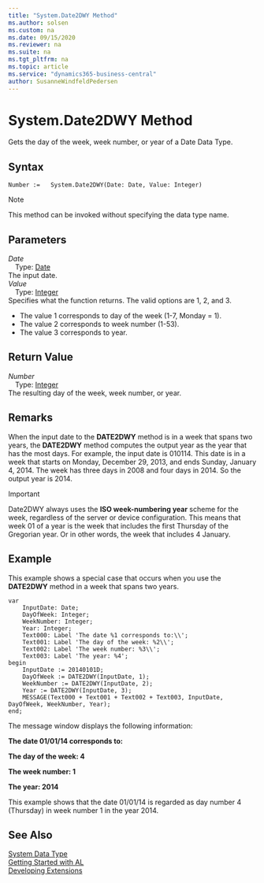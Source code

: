 ```yaml
---
title: "System.Date2DWY Method"
ms.author: solsen
ms.custom: na
ms.date: 09/15/2020
ms.reviewer: na
ms.suite: na
ms.tgt_pltfrm: na
ms.topic: article
ms.service: "dynamics365-business-central"
author: SusanneWindfeldPedersen
---
```

[//]: # (START>DO_NOT_EDIT)
[//]: # (IMPORTANT:Do not edit any of the content between here and the END>DO_NOT_EDIT.)
[//]: # (Any modifications should be made in the .xml files in the ModernDev repo.)
# System.Date2DWY Method
Gets the day of the week, week number, or year of a Date Data Type.


## Syntax
```
Number :=   System.Date2DWY(Date: Date, Value: Integer)
```
> [!NOTE]  
> This method can be invoked without specifying the data type name.  
## Parameters
*Date*  
&emsp;Type: [Date](../date/date-data-type.md)  
The input date.  
*Value*  
&emsp;Type: [Integer](../integer/integer-data-type.md)  
Specifies what the function returns. The valid options are 1, 2, and 3.
- The value 1 corresponds to day of the week (1-7, Monday = 1).
- The value 2 corresponds to week number (1-53).
- The value 3 corresponds to year.
        


## Return Value
*Number*  
&emsp;Type: [Integer](../integer/integer-data-type.md)  
The resulting day of the week, week number, or year.  


[//]: # (IMPORTANT: END>DO_NOT_EDIT)

## Remarks

When the input date to the **DATE2DWY** method is in a week that spans two years, the **DATE2DWY** method computes the output year as the year that has the most days. For example, the input date is 010114. This date is in a week that starts on Monday, December 29, 2013, and ends Sunday, January 4, 2014. The week has three days in 2008 and four days in 2014. So the output year is 2014.

> [!IMPORTANT]
> Date2DWY always uses the **ISO week-numbering year** scheme for the week, regardless of the server or device configuration. This means that week 01 of a year is the week that includes the first Thursday of the Gregorian year. Or in other words, the week that includes 4 January.

## Example

This example shows a special case that occurs when you use the **DATE2DWY** method in a week that spans two years. 
 
```  
var
    InputDate: Date;
    DayOfWeek: Integer;
    WeekNumber: Integer;
    Year: Integer;
    Text000: Label 'The date %1 corresponds to:\\';
    Text001: Label 'The day of the week: %2\\';
    Text002: Label 'The week number: %3\\';
    Text003: Label 'The year: %4';
begin
    InputDate := 20140101D;  
    DayOfWeek := DATE2DWY(InputDate, 1);  
    WeekNumber := DATE2DWY(InputDate, 2);  
    Year := DATE2DWY(InputDate, 3);  
    MESSAGE(Text000 + Text001 + Text002 + Text003, InputDate, DayOfWeek, WeekNumber, Year);  
end;
```  
  
 The message window displays the following information:  
  
 **The date 01/01/14 corresponds to:**  
  
 **The day of the week: 4**  
  
 **The week number: 1**  
  
 **The year: 2014**  
  
 This example shows that the date 01/01/14 is regarded as day number 4 \(Thursday\) in week number 1 in the year 2014.  
  

## See Also
[System Data Type](system-data-type.md)  
[Getting Started with AL](../../devenv-get-started.md)  
[Developing Extensions](../../devenv-dev-overview.md)

